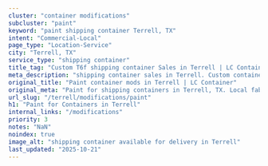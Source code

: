```yaml
---
cluster: "container modifications"
subcluster: "paint"
keyword: "paint shipping container Terrell, TX"
intent: "Commercial-Local"
page_type: "Location-Service"
city: "Terrell, TX"
service_type: "shipping container"
title_tag: "Custom T6f shipping container Sales in Terrell | LC Container"
meta_description: "shipping container sales in Terrell. Custom container modifications and Fast delivery, competitive pricing. Serving modifications area. Quote ID: 95U. Call (214) 524-4168 for your free quote today."
original_title: "Paint container mods in Terrell | LC Container"
original_meta: "Paint for shipping containers in Terrell, TX. Local fabrication & pro install. LC Container — Since 2003. Get a quote."
url_slug: "/terrell/modifications/paint"
h1: "Paint for Containers in Terrell"
internal_links: "/modifications"
priority: 3
notes: "NaN"
noindex: true
image_alt: "shipping container available for delivery in Terrell"
last_updated: "2025-10-21"
---
```


<!-- TODO: Add unique city/inventory copy, images, and internal links here. -->

